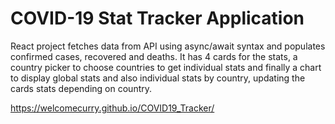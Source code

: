 # COVID-19 Stat Tracker Application

React project fetches data from API using async/await syntax and populates confirmed cases, recovered and deaths. It has 4 cards for the stats, a country picker to choose countries to get individual stats and finally a chart to display global stats and also individual stats by country, updating the cards stats depending on country.

https://welcomecurry.github.io/COVID19_Tracker/

